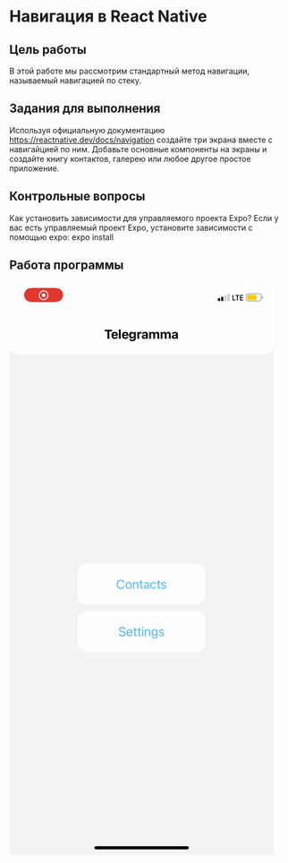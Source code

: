 # Навигация в React Native

## Цель работы

В этой работе мы рассмотрим стандартный метод навигации, называемый навигацией по стеку.

## Задания для выполнения

Используя официальную документацию https://reactnative.dev/docs/navigation создайте три экрана вместе с навигайцией по ним.
Добавьте основные компоненты на экраны и создайте книгу контактов, галерею или любое другое простое приложение.

## Контрольные вопросы

Как установить зависимости для управляемого проекта Expo?
Если у вас есть управляемый проект Expo, установите зависимости с помощью expo:
expo install

## Работа программы

![image](../images/navigation.gif)
